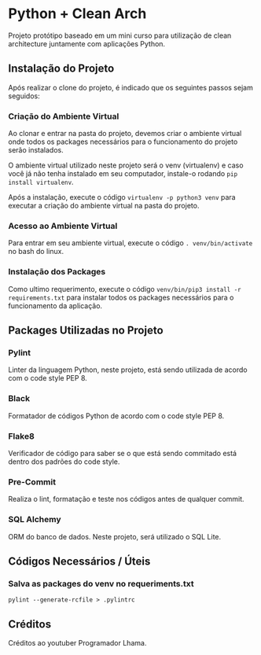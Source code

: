 # Python + Clean Arch
Projeto protótipo baseado em um mini curso para utilização de clean architecture juntamente com aplicações Python.

## Instalação do Projeto
Após realizar o clone do projeto, é indicado que os seguintes passos sejam seguidos:

### Criação do Ambiente Virtual
Ao clonar e entrar na pasta do projeto, devemos criar o ambiente virtual onde todos os packages necessários para o funcionamento do projeto serão instalados. 

O ambiente virtual utilizado neste projeto será o venv (virtualenv) e caso você já não tenha instalado em seu computador, instale-o rodando `pip install virtualenv`.

Após a instalação, execute o código `virtualenv -p python3 venv` para executar a criação do ambiente virtual na pasta do projeto.

### Acesso ao Ambiente Virtual
Para entrar em seu ambiente virtual, execute o código `. venv/bin/activate` no bash do linux.

### Instalação dos Packages
Como ultimo requerimento, execute o código `venv/bin/pip3 install -r requirements.txt` para instalar todos os packages necessários para o funcionamento da aplicação.

## Packages Utilizadas no Projeto

### Pylint
Linter da linguagem Python, neste projeto, está sendo utilizada de acordo com o code style PEP 8.

### Black
Formatador de códigos Python de acordo com o code style PEP 8.

### Flake8
Verificador de código para saber se o que está sendo commitado está dentro dos padrões do code style.

### Pre-Commit
Realiza o lint, formatação e teste nos códigos antes de qualquer commit.

### SQL Alchemy
ORM do banco de dados. Neste projeto, será utilizado o SQL Lite.

## Códigos Necessários / Úteis

### Salva as packages do venv no requeriments.txt

``` pylint --generate-rcfile > .pylintrc ``` 

## Créditos
Créditos ao youtuber Programador Lhama.
